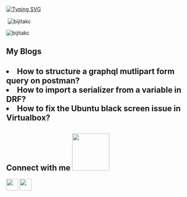 <a href="https://git.io/typing-svg"><img src="https://readme-typing-svg.demolab.com?font=Fira+Code&pause=1000&width=435&lines=Hello+world%2C+I'm+Bijita!" alt="Typing SVG" /></a>


<p>&nbsp;<img align="center" src="https://github-readme-stats.vercel.app/api?username=bijitakc&show_icons=true&locale=en" alt="bijitakc" /></p>

<p><img align="center" src="https://github-readme-streak-stats.herokuapp.com/?user=bijitakc&" alt="bijitakc" /></p>

<h2> My Blogs <h2/>
<li>
    <a href="https://blog.ldtalentwork.com/2022/07/05/how-to-structure-a-graphql-multipart-form-query-on-postman/" style="text-decoration: none;">How to structure a graphql mutlipart form query on postman?</a>
</li>
<li>
    <a href="https://blog.ldtalentwork.com/2022/02/17/how-to-import-a-serializer-from-a-variable-in-drf/" style="text-decoration: none;">How to import a serializer from a variable in DRF?</a>
</li>
<li>
    <a href="https://blog.ldtalentwork.com/2022/02/28/how-to-fix-the-ubuntu-black-screen-issue-in-virtualbox/" style="text-decoration: none;">How to fix the Ubuntu black screen issue in Virtualbox?</a>
</li>
<h2> Connect with me <img src='https://raw.githubusercontent.com/ShahriarShafin/ShahriarShafin/main/Assets/handshake.gif' width="100px"> </h2>
<a href = 'https://www.linkedin.com/in/bijitakc'> <img width = '32px' align= 'center' src="https://raw.githubusercontent.com/rahulbanerjee26/githubAboutMeGenerator/main/icons/linked-in-alt.svg"/></a> 
<a href = 'https://www.github.com/Bijitakc'> <img width = '32px' align= 'center' src="https://raw.githubusercontent.com/rahulbanerjee26/githubAboutMeGenerator/main/icons/github.svg"/></a> 


